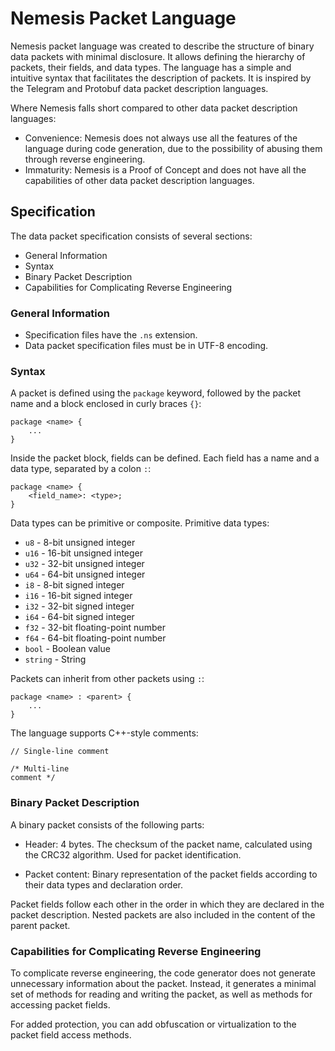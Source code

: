 # Nemesis Packet Language

Nemesis packet language was created to describe the structure of binary data packets with minimal disclosure. It allows defining the hierarchy of packets, their fields, and data types. The language has a simple and intuitive syntax that facilitates the description of packets.
It is inspired by the Telegram and Protobuf data packet description languages.

Where Nemesis falls short compared to other data packet description languages:
- Convenience: Nemesis does not always use all the features of the language during code generation, due to the possibility of abusing them through reverse engineering.
- Immaturity: Nemesis is a Proof of Concept and does not have all the capabilities of other data packet description languages.

## Specification
The data packet specification consists of several sections:
- General Information
- Syntax
- Binary Packet Description
- Capabilities for Complicating Reverse Engineering

### General Information
- Specification files have the `.ns` extension.
- Data packet specification files must be in UTF-8 encoding.

### Syntax
A packet is defined using the `package` keyword, followed by the packet name and a block enclosed in curly braces `{}`:
```
package <name> {
    ...
}
```

Inside the packet block, fields can be defined. Each field has a name and a data type, separated by a colon `:`:

```
package <name> {
    <field_name>: <type>;
}
```

Data types can be primitive or composite. Primitive data types:

- `u8` - 8-bit unsigned integer
- `u16` - 16-bit unsigned integer
- `u32` - 32-bit unsigned integer
- `u64` - 64-bit unsigned integer
- `i8` - 8-bit signed integer
- `i16` - 16-bit signed integer
- `i32` - 32-bit signed integer
- `i64` - 64-bit signed integer
- `f32` - 32-bit floating-point number
- `f64` - 64-bit floating-point number
- `bool` - Boolean value
- `string` - String

Packets can inherit from other packets using `:`:

```
package <name> : <parent> {
    ...
}
```

The language supports C++-style comments:

```
// Single-line comment

/* Multi-line
comment */
```

### Binary Packet Description

A binary packet consists of the following parts:

- Header: 4 bytes. The checksum of the packet name, calculated using the CRC32 algorithm. Used for packet identification.

- Packet content: Binary representation of the packet fields according to their data types and declaration order.

Packet fields follow each other in the order in which they are declared in the packet description. Nested packets are also included in the content of the parent packet.

### Capabilities for Complicating Reverse Engineering

To complicate reverse engineering, the code generator does not generate unnecessary information about the packet. Instead, it generates a minimal set of methods for reading and writing the packet, as well as methods for accessing packet fields.

For added protection, you can add obfuscation or virtualization to the packet field access methods.